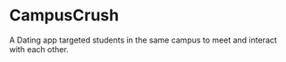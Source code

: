 # CampusCrush
A Dating app targeted students in the same campus to meet and interact with each other. 